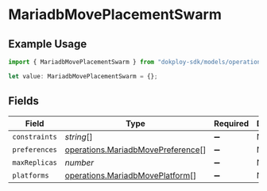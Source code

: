 # MariadbMovePlacementSwarm

## Example Usage

```typescript
import { MariadbMovePlacementSwarm } from "dokploy-sdk/models/operations";

let value: MariadbMovePlacementSwarm = {};
```

## Fields

| Field                                                                                  | Type                                                                                   | Required                                                                               | Description                                                                            |
| -------------------------------------------------------------------------------------- | -------------------------------------------------------------------------------------- | -------------------------------------------------------------------------------------- | -------------------------------------------------------------------------------------- |
| `constraints`                                                                          | *string*[]                                                                             | :heavy_minus_sign:                                                                     | N/A                                                                                    |
| `preferences`                                                                          | [operations.MariadbMovePreference](../../models/operations/mariadbmovepreference.md)[] | :heavy_minus_sign:                                                                     | N/A                                                                                    |
| `maxReplicas`                                                                          | *number*                                                                               | :heavy_minus_sign:                                                                     | N/A                                                                                    |
| `platforms`                                                                            | [operations.MariadbMovePlatform](../../models/operations/mariadbmoveplatform.md)[]     | :heavy_minus_sign:                                                                     | N/A                                                                                    |
